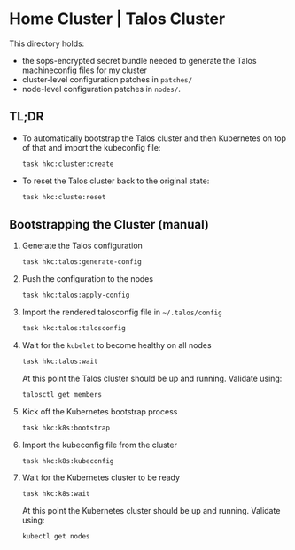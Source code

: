 # Home Cluster | Talos Cluster

This directory holds:

- the sops-encrypted secret bundle needed to generate the Talos machineconfig files for my cluster
- cluster-level configuration patches in `patches/`
- node-level configuration patches in `nodes/`.

## TL;DR

- To automatically bootstrap the Talos cluster and then Kubernetes on top of that and import the kubeconfig file:

    ```bash
    task hkc:cluster:create
    ```

- To reset the Talos cluster back to the original state:

    ```bash
    task hkc:cluste:reset
    ```

## Bootstrapping the Cluster (manual)

1. Generate the Talos configuration

    ```bash
    task hkc:talos:generate-config
    ```

2. Push the configuration to the nodes

    ```bash
    task hkc:talos:apply-config
    ```

3. Import the rendered talosconfig file in `~/.talos/config`

    ```bash
    task hkc:talos:talosconfig
    ```

4. Wait for the `kubelet` to become healthy on all nodes

    ```bash
    task hkc:talos:wait
    ```

    At this point the Talos cluster should be up and running. Validate using:

    ```bash
    talosctl get members
    ```

5. Kick off the Kubernetes bootstrap process

    ```bash
    task hkc:k8s:bootstrap
    ```

6. Import the kubeconfig file from the cluster

    ```bash
    task hkc:k8s:kubeconfig
    ```

7. Wait for the Kubernetes cluster to be ready

    ```bash
    task hkc:k8s:wait
    ```

    At this point the Kubernetes cluster should be up and running. Validate using:

    ```bash
    kubectl get nodes
    ```
